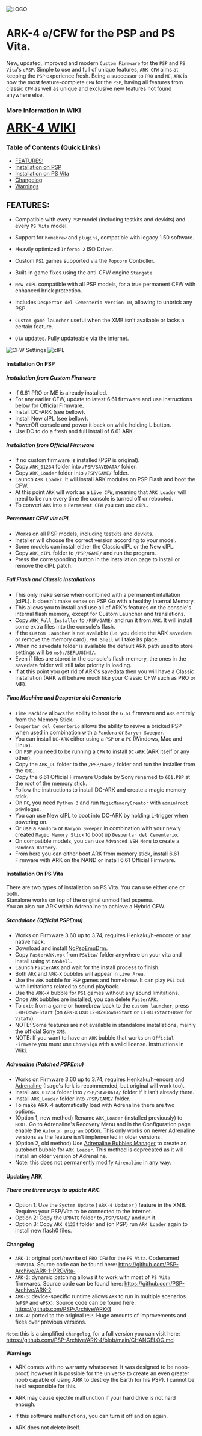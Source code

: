 ![LOGO](https://github.com/user-attachments/assets/e0cd5cab-ff79-4c17-a903-544a4d2dd570)

# ARK-4 e/CFW for the PSP and PS Vita.

New, updated, improved and modern `Custom Firmware` for the `PSP` and `PS Vita`'s `ePSP`.
Simple to use and full of unique features, `ARK CFW` aims at keeping the `PSP` experience fresh. Being a successor to `PRO` and `ME`,
`ARK` is now the most feature-complete `CFW` for the `PSP`, having all features from classic `CFW`
as well as unique and exclusive new features not found anywhere else.

### More Information in WIKI
<a style="font-weight: bold; font-size:32px; text-decoration: underline;" href="https://github.com/PSP-Archive/ARK-4/wiki">ARK-4 WIKI</a>
<br>

### Table of Contents (Quick Links)
  * [FEATURES:](#features)
  * [Installation on PSP](#installation-on-psp)
  * [Installation on PS Vita](#installation-on-ps-vita)
  * [Changelog](#changelog)
  * [Warnings](#warnings)

## FEATURES:

- Compatible with every `PSP` model (including testkits and devkits) and every `PS Vita` model.

- Support for `homebrew` and `plugins`, compatible with legacy 1.50 software.

- Heavily optimized `Inferno 2` ISO Driver.

- Custom `PS1` games supported via the `Popcorn` Controller.

- Built-in game fixes using the anti-CFW engine `Stargate`.

- `New cIPL` compatible with all PSP models, for a true permanent CFW with enhanced brick protection.

- Includes `Despertar del Cementerio Version 10`, allowing to unbrick any PSP.

- `Custom game launcher` useful when the XMB isn't available or lacks a certain feature.
 
- `OTA` updates. Fully updateable via the internet.


![CFW Settings](.github/screenshots/cfw_settings.bmp "CFW Settings")
![cIPL](https://github.com/PSP-Archive/ARK-4/wiki/.res/system_settings.bmp "System Info")

#### Installation On PSP

##### Installation from Custom Firmware
- If 6.61 PRO or ME is already installed.
- For any earlier CFW, update to latest 6.61 firmware and use instructions below for Official Firmware.
- Install DC-ARK (see bellow).
- Install New cIPL (see bellow).
- PowerOff console and power it back on while holding L button.
- Use DC to do a fresh and full install of 6.61 ARK.

##### Installation from Official Firmware
- If no custom firmware is installed (PSP is original).
- Copy `ARK_01234` folder into `/PSP/SAVEDATA/` folder.
- Copy `ARK_Loader` folder into `/PSP/GAME/` folder.
- Launch `ARK Loader`. It will install ARK modules on PSP Flash and boot the CFW.
- At this point `ARK` will work as a `Live CFW`, meaning that `ARK Loader` will need to be run every time the console is turned off or rebooted.
- To convert `ARK` into a `Permanent CFW` you can use `cIPL`.


##### Permanent CFW via cIPL

- Works on all PSP models, including testkits and devkits.
- Installer will choose the correct version according to your model.
- Some models can install either the Classic cIPL or the New cIPL.
- Copy `ARK_cIPL` folder to `/PSP/GAME/` and run the program.
- Press the corresponding button in the installation page to install or remove the cIPL patch.


##### Full Flash and Classic Installations

- This only make sense when combined with a permanent intallation (cIPL). It doesn't make sense on PSP Go with a healthy Internal Memory.
- This allows you to install and use all of ARK's features on the console's internal flash memory, except for Custom Launcher and translations.
- Copy `ARK_Full_Installer` to `/PSP/GAME/` and run it from `ARK`. It will install some extra files into the console's flash.
- If the `Custom Launcher` is not available (i.e. you delete the ARK savedata or remove the memory card), `PRO Shell` will take its place.
- When no savedata folder is available the default ARK path used to store settings will be `ms0:/SEPLUGINS/`.
- Even if files are stored in the console's flash memory, the ones in the savedata folder will still take priority in loading.
- If at this point you get rid of ARK's savedata then you will have a Classic Installation (ARK will behave much like your Classic CFW such as PRO or ME).


##### Time Machine and Despertar del Cementerio

- `Time Machine` allows the ability to boot the `6.61` firmware and `ARK` entirely from the Memory Stick.
- `Despertar del Cementerio` allows the ability to revive a bricked PSP when used in combination with a `Pandora` or `Baryon Sweeper`.
- You can install `DC-ARK` either using a `PSP` or a `PC` (Windows, Mac and Linux).
- On `PSP` you need to be running a `CFW` to install `DC-ARK` (ARK itself or any other).
- Copy the `ARK_DC` folder to the `/PSP/GAME/` folder and run the installer from the `XMB`.
- Copy the 6.61 Official Firmware Update by Sony renamed to `661.PBP` at the root of the memory stick.
- Follow the instructions to install DC-ARK and create a magic memory stick.
- On `PC`, you need `Python 3` and run `MagicMemoryCreator` with `admin`/`root` privileges.
- You can use New cIPL to boot into DC-ARK by holding L-trigger when powering on.
- Or use a `Pandora` or `Baryon Sweeper` in combination with your newly created `Magic Memory Stick` to boot up `Despertar del Cementerio`.
- On compatible models, you can use `Advanced VSH Menu` to create a `Pandora Battery`.
- From here you can either boot ARK from memory stick, install 6.61 Firmware with ARK on the NAND or install 6.61 Official Firmware.


#### Installation On PS Vita

There are two types of installation on PS Vita. You can use either one or both.
<br>Stanalone works on top of the original unmodified pspemu.
<br>You an also run ARK within Adrenaline to achieve a Hybrid CFW.


##### Standalone (Official PSPEmu)

- Works on Firmware 3.60 up to 3.74, requires Henkaku/h-encore or any native hack.
- Download and install <a href="https://github.com/Kethen/NoPspEmuDrm/releases/tag/2025-07-02">NoPspEmuDrm</a>.
- Copy `FasterARK.vpk` from `PSVita/` folder anywhere on your vita and install using `VitaShell`. 
- Launch `FasterARK` and wait for the install process to finish.
- Both `ARK` and `ARK-X` bubbles will appear in `Live Area`.
- Use the `ARK` bubble for `PSP` games and homebrew. It can play `PS1` but with limitations related to sound playback.
- Use the `ARK-X` bubble for `PS1` games without any sound limitations.
- Once `ARK` bubbles are installed, you can delete `FasterARK`.
- To `exit` from a game or homebrew back to the `custom launcher`, press `L+R+Down+Start` (on `ARK-X` use `L2+R2+Down+Start` or `L1+R1+Start+Down` for `VitaTV`).
- NOTE: Some features are not available in standalone installations, mainly the official Sony `XMB`.
- NOTE: If you want to have an `ARK` bubble that works on `Official Firmware` you must use `ChovySign` with a valid license. Instructions in Wiki.


##### Adrenaline (Patched PSPEmu)

- Works on Firmware 3.60 up to 3.74, requires Henkaku/h-encore and <a href="https://github.com/isage/Adrenaline">Adrenaline</a> (Isage's fork is recommended, but original will work too).
- Install `ARK_01234` folder into `/PSP/SAVEDATA/` folder if it isn't already there.
- Install `ARK_Loader` folder into `/PSP/GAME/` folder.
- To make ARK-4 automatically load with Adrenaline there are two options.
- (Option 1, new method) Rename `ARK_Loader` (installed previously) to `BOOT`. Go to Adrenaline's Recovery Menu and in the Configuration page enable the `Autorun program` option. This only works on newer Adrenaline versions as the feature isn't implemented in older versions.
- (Option 2, old method) Use <a href="https://github.com/ONElua/AdrenalineBubbleManager/releases">Adrenaline Bubbles Manager</a> to create an autoboot bubble for `ARK Loader`. This method is deprecated as it will install an older version of Adrenaline.
- Note: this does not permanently modify `Adrenaline` in any way.


#### Updating ARK

##### There are three ways to update ARK:

- Option 1: Use the `System Update` ( `ARK-4 Updater` ) feature in the XMB. Requires your PSP/Vita to be connected to the internet.
- Option 2: Copy the `UPDATE` folder to `/PSP/GAME/` and run it.
- Option 3: Copy `ARK_01234` folder and (on PSP) run `ARK Loader` again to install new flash0 files.

#### Changelog

- `ARK-1`: original port/rewrite of `PRO CFW` for the `PS Vita`. Codenamed `PROVITA`. Source code can be found here: https://github.com/PSP-Archive/ARK-1-PROVita-
- `ARK-2`: dynamic patching allows it to work with most of `PS Vita` firmwares. Source code can be found here: https://github.com/PSP-Archive/ARK-2
- `ARK-3`: device-specific runtime allows `ARK` to run in multiple scenarios (`ePSP` and `ePSX`). Source code can be found here: https://github.com/PSP-Archive/ARK-3
- `ARK-4`: ported to the original `PSP`. Huge amounts of improvements and fixes over previous versions.

`Note`: this is a simplified `changelog`, for a full version you can visit here: https://github.com/PSP-Archive/ARK-4/blob/main/CHANGELOG.md


#### Warnings
<p>

- ARK comes with no warranty whatsoever. It was designed to be noob-proof, however it is possible for the universe to create an even greater noob capable of using ARK to destroy the Earth (or his PSP). I cannot be held responsible for this.

- ARK may cause ejectile malfunction if your hard drive is not hard enough.

- If this software malfunctions, you can turn it off and on again.

- ARK does not delete itself.
</p>
